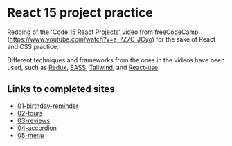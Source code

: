 # React 15 project practice

Redoing of the 'Code 15 React Projects' video from [freeCodeCamp](https://www.freecodecamp.org/) (https://www.youtube.com/watch?v=a_7Z7C_JCyo) for the sake of React and CSS practice.

Different techniques and frameworks from the ones in the videos have been used, such as [Redux](https://redux.js.org/), [SASS](https://sass-lang.com/), [Tailwind](https://tailwindcss.com/), and [React-use](https://github.com/streamich/react-use).


## Links to completed sites



* [01-birthday-reminder](https://wonderful-visvesvaraya-424e8c.netlify.app)
* [02-tours](https://stoic-elion-69bdbf.netlify.app)
* [03-reviews](https://happy-khorana-0c9793.netlify.app)
* [04-accordion](https://sleepy-snyder-6beb33.netlify.app)
* [05-menu](https://trusting-wright-e9f1da.netlify.app)


